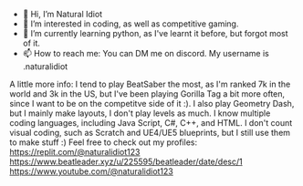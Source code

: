 - 👋 Hi, I’m Natural Idiot
- 👀 I’m interested in coding, as well as competitive gaming.
- 🌱 I’m currently learning python, as I've learnt it before, but forgot most of it.
- 📫 How to reach me: You can DM me on discord. My username is .naturalidiot

A little more info:
  I tend to play BeatSaber the most, as I'm ranked 7k in the world and 3k in the US, but I've been playing Gorilla Tag a bit more often, since I want to be on the competitve side of it :). I also play Geometry Dash, but I mainly make layouts, I don't play levels as much. I know multiple coding languages, including Java Script, C#, C++, and HTML.
I don't count visual coding, such as Scratch and UE4/UE5 blueprints, but I still use them to make stuff :)
Feel free to check out my profiles:
https://replit.com/@naturalidiot123
https://www.beatleader.xyz/u/225595/beatleader/date/desc/1
https://www.youtube.com/@naturalidiot123
<!---
Natural-Idiot/Natural-Idiot is a ✨ special ✨ repository because its `README.md` (this file) appears on your GitHub profile.
You can click the Preview link to take a look at your changes.
--->
